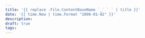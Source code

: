 ```yaml
---
title: '{{ replace .File.ContentBaseName `_` ` ` | title }}'
date: '{{ time.Now | time.Format "2006-01-02" }}'
description:
draft: true
tags:
---
```

